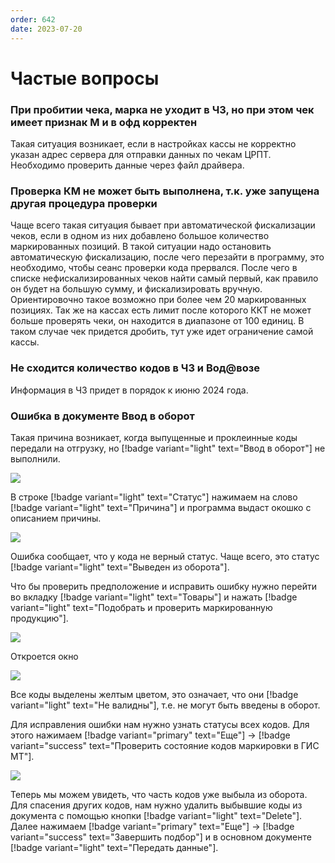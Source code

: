 ```yaml
---
order: 642
date: 2023-07-20
---
```

# Частые вопросы

### При пробитии чека, марка не уходит в ЧЗ, но при этом чек имеет признак М и в офд корректен

Такая ситуация возникает, если в настройках кассы не корректно указан адрес сервера для отправки данных по чекам ЦРПТ. Необходимо проверить данные через файл драйвера. 

### Проверка КМ не может быть выполнена, т.к. уже запущена другая процедура проверки

Чаще всего такая ситуация бывает при автоматической фискализации чеков, если в одном из них добавлено большое количество маркированных позиций. В такой ситуации надо остановить автоматическую фискализацию, после чего перезайти в программу, это необходимо, чтобы сеанс проверки кода прервался. После чего в списке нефискализированных чеков найти самый первый, как правило он будет на большую сумму, и фискализировать вручную. Ориентировочно такое возможно при более чем 20 маркированных позициях. Так же на кассах есть лимит после которого ККТ не может больше проверять чеки, он находится в диапазоне от 100 единиц. В таком случае чек придется дробить, тут уже идет ограничение самой кассы. 

### Не сходится количество кодов в ЧЗ и Вод@возе

Информация в ЧЗ придет в порядок к июню 2024 года.

### Ошибка в документе Ввод в оборот

Такая причина возникает, когда выпущенные и проклеинные коды передали на отгрузку, но [!badge variant="light" text="Ввод в оборот"] не выполнили.

![](\images\маркировка\ош.jpg)

В строке [!badge variant="light" text="Статус"] нажимаем на слово  [!badge variant="light" text="Причина"] и программа выдаст окошко с описанием причины.

![](\images\маркировка\ош1.jpg)

Ошибка сообщает, что у кода не верный статус. Чаще всего, это статус [!badge variant="light" text="Выведен из оборота"]. 

Что бы проверить предположение и исправить ошибку нужно перейти во вкладку [!badge variant="light" text="Товары"] и нажать [!badge variant="light" text="Подобрать и проверить маркированную продукцию"]. 

![](\images\маркировка\ош3.jpg)

Откроется окно 

![](\images\маркировка\ош4.jpg)

Все коды выделены желтым цветом, это означает, что они [!badge variant="light" text="Не валидны"], т.е. не могут быть введены в оборот. 

Для исправления ошибки нам нужно узнать статусы всех кодов. Для этого нажимаем [!badge variant="primary" text="Еще"] -> [!badge variant="success" text="Проверить состояние кодов маркировки в ГИС МТ"].

![](\images\маркировка\ошибка5.jpg)

Теперь мы можем увидеть, что часть кодов уже выбыла из оборота. Для спасения других кодов, нам нужно удалить выбывшие коды из документа с помощью кнопки [!badge variant="light" text="Delete"]. Далее нажимаем [!badge variant="primary" text="Еще"] -> [!badge variant="success" text="Завершить подбор"] и в основном документе [!badge variant="light" text="Передать данные"].

